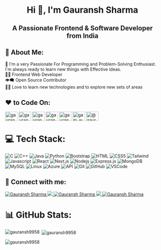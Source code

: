 <h1 align="center">Hi 👋, I'm Gauransh Sharma</h1>
<h2 align="center">A Passionate Frontend & Software Developer from India</h2>


## 💫 About Me:
🥋 I'm a very Passionate For Programming and Problem-Solving Enthusiast.<br> I'm always ready to learn new things with Effective ideas.<br>👨‍💻 Frontend Web Developer <br> 👁‍🗨 Open Source Contributor <br>👨‍💻 Love to learn new technologies and to explore new sets of areas <br> 



## ❤️ to Code On:
<p align="left">
<a href="https://www.leetcode.com/gauransh_s" target="blank"><img align="center" src="https://raw.githubusercontent.com/rahuldkjain/github-profile-readme-generator/master/src/images/icons/Social/leet-code.svg" alt="gauransh_s" height="30" width="40" /></a>
<a href="https://auth.geeksforgeeks.org/user/gauransh_sh" target="blank"><img align="center" src="https://raw.githubusercontent.com/rahuldkjain/github-profile-readme-generator/master/src/images/icons/Social/geeks-for-geeks.svg" alt="gauransh_sh" height="30" width="40" /></a>
<a href="https://www.hackerrank.com/gauransh1104" target="blank"><img align="center" src="https://raw.githubusercontent.com/rahuldkjain/github-profile-readme-generator/master/src/images/icons/Social/hackerrank.svg" alt="gauransh1104" height="30" width="40" /></a>
<a href="https://stackoverflow.com/users/gauransh-sharma" target="blank"><img align="center" src="https://raw.githubusercontent.com/rahuldkjain/github-profile-readme-generator/master/src/images/icons/Social/stack-overflow.svg" alt="gauransh-sharma" height="30" width="40" /></a>
<a href="https://codeforces.com/profile/gauransh9958" target="blank"><img align="center" src="https://raw.githubusercontent.com/rahuldkjain/github-profile-readme-generator/master/src/images/icons/Social/codeforces.svg" alt="gauransh9958" height="30" width="40" /></a>
<a href="https://www.codechef.com/users/gam_whirl_89" target="blank"><img align="center" src="https://cdn.jsdelivr.net/npm/simple-icons@3.1.0/icons/codechef.svg" alt="gam_whirl_89" height="30" width="40" color="white" /></a>
<a href="https://www.hackerearth.com/@gauransh1104" target="blank"><img align="center" src="https://raw.githubusercontent.com/rahuldkjain/github-profile-readme-generator/master/src/images/icons/Social/hackerearth.svg" alt="@gauransh1104" height="30" width="40" /></a>

</p>





# 💻 Tech Stack:
![C](https://img.shields.io/badge/C-00599C?style=for-the-badge&logo=c&logoColor=white)
![C++](https://img.shields.io/badge/C++-00599C?style=for-the-badge&logo=c%2B%2B&logoColor=white)
![Java](https://img.shields.io/badge/Java-007396?style=for-the-badge&logo=java&logoColor=white)
![Python](https://img.shields.io/badge/Python-3776AB?style=for-the-badge&logo=python&logoColor=white)
![Bootstrap](https://img.shields.io/badge/Bootstrap-563D7C?style=for-the-badge&logo=bootstrap&logoColor=white)
![HTML](https://img.shields.io/badge/HTML5-E34F26?style=for-the-badge&logo=html5&logoColor=white)
![CSS5](https://img.shields.io/badge/CSS5-1572B6?style=for-the-badge&logo=css3&logoColor=white)
![Tailwind](https://img.shields.io/badge/Tailwind_CSS-092749?style=for-the-badge&logo=tailwindcss&logoColor=06B6D4&labelColor=000000)
![Javascript](https://img.shields.io/badge/Javascript-F0DB4F?style=for-the-badge&labelColor=black&logo=javascript&logoColor=F0DB4F)
![React](https://img.shields.io/badge/-React-61DBFB?style=for-the-badge&labelColor=black&logo=react&logoColor=61DBFB)
![Next.js](https://img.shields.io/badge/next.js-000000?style=for-the-badge&logo=nextdotjs&logoColor=white)
![Nodejs](https://img.shields.io/badge/Nodejs-3C873A?style=for-the-badge&labelColor=black&logo=node.js&logoColor=3C873A)
![Express.js](https://img.shields.io/badge/Express.js-000000?style=for-the-badge&logo=express&logoColor=white)
![MongoDB](https://img.shields.io/badge/MongoDB-4EA94B?style=for-the-badge&logo=mongodb&logoColor=white)
![MySQL](https://img.shields.io/badge/MySQL-lightgrey?logo=mysql&style=for-the-badge&logoColor=white&labelColor=blue)
![Linux](https://img.shields.io/badge/Linux-FCC624?style=for-the-badge&logo=linux&logoColor=black)
![Azure](https://img.shields.io/badge/Microsoft_Azure-0089D6?style=for-the-badge&logo=microsoft-azure&logoColor=white)
![API](https://img.shields.io/badge/API-008000?style=for-the-badge)
![Git](https://img.shields.io/badge/Git-F05032?style=for-the-badge&logo=git&logoColor=white)
![GitHub](https://img.shields.io/badge/GitHub-181717?style=for-the-badge&logo=github&logoColor=white)
![VSCode](https://img.shields.io/badge/Visual_Studio-0078d7?style=for-the-badge&logo=visual%20studio&logoColor=white)




## 📧 Connect with me:
<a href="https://www.linkedin.com/in/gauransh-sharma-9b227a1bb/" target="_blank">
  <img src="https://img.shields.io/badge/LinkedIn-0077B5?style=for-the-badge&logo=linkedin&logoColor=white" alt="Gauransh Sharma"/>
 </a>
 <a href="https://www.instagram.com/gauransh9958" target="_blank">
  <img src="https://img.shields.io/badge/Instagram-fe4164?style=for-the-badge&logo=instagram&logoColor=white"/>
 </a> 
<a href="https://github.com/Gauransh9958" target="_blank">
  <img src="https://img.shields.io/badge/GitHub-181717?style=for-the-badge&logo=github&logoColor=white" alt="Gauransh Sharma" />
 </a>
<a href="https://twitter.com/gauransh_s75459" target="_blank">
  <img src="https://img.shields.io/badge/Twitter-1DA1F2?style=for-the-badge&logo=twitter&logoColor=white" />
 </a>
<a href="mailto:gauransh1104@gmail.com" target="_blank">
  <img src="https://img.shields.io/badge/Email-D14836?style=for-the-badge&logo=gmail&logoColor=white" alt="Gauransh Sharma" />
 </a> 




# 📊 GitHub Stats:
<p><img align="left" src="https://github-readme-stats.vercel.app/api/top-langs?username=gauransh9958&show_icons=true&locale=en&layout=compact" alt="gauransh9958" /></p>

<p>&nbsp;<img align="center" src="https://github-readme-stats.vercel.app/api?username=gauransh9958&show_icons=true&locale=en" alt="gauransh9958" /></p>

<p><img align="center" src="https://github-readme-streak-stats.herokuapp.com/?user=gauransh9958&" alt="gauransh9958" /></p>
